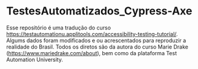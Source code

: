 # TestesAutomatizados_Cypress-Axe
Esse repositório é uma tradução do curso https://testautomationu.applitools.com/accessibility-testing-tutorial/. 
Algums dados foram modificados e ou acrescentados para reproduzir a realidade do Brasil.
Todos os diretos são da autora do curso Marie Drake (https://www.mariedrake.com/about), bem como da plataforma Test Automation University.
